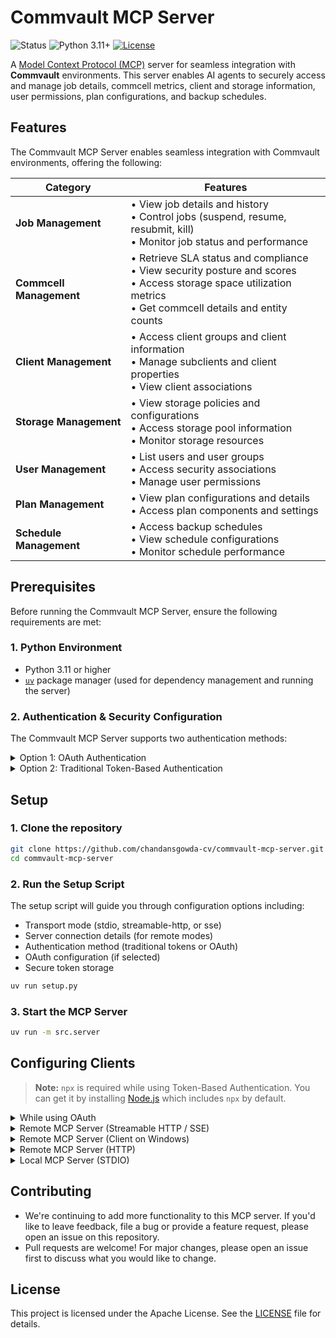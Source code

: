 # Commvault MCP Server

![Status](https://img.shields.io/badge/status-active-brightgreen)
![Python 3.11+](https://img.shields.io/badge/python-3.11%2B-blue)
[![License](https://img.shields.io/badge/License-Apache_2.0-red.svg)](https://opensource.org/licenses/Apache-2.0)

A [Model Context Protocol (MCP)](https://modelcontextprotocol.org/) server for seamless integration with **Commvault** environments. This server enables AI agents to securely access and manage job details, commcell metrics, client and storage information, user permissions, plan configurations, and backup schedules.


## Features

The Commvault MCP Server enables seamless integration with Commvault environments, offering the following:

| Category | Features |
|----------|----------|
| **Job Management** | • View job details and history<br>• Control jobs (suspend, resume, resubmit, kill)<br>• Monitor job status and performance |
| **Commcell Management** | • Retrieve SLA status and compliance<br>• View security posture and scores<br>• Access storage space utilization metrics<br>• Get commcell details and entity counts |
| **Client Management** | • Access client groups and client information<br>• Manage subclients and client properties<br>• View client associations |
| **Storage Management** | • View storage policies and configurations<br>• Access storage pool information<br>• Monitor storage resources |
| **User Management** | • List users and user groups<br>• Access security associations<br>• Manage user permissions |
| **Plan Management** | • View plan configurations and details<br>• Access plan components and settings |
| **Schedule Management** | • Access backup schedules<br>• View schedule configurations<br>• Monitor schedule performance |


## Prerequisites

Before running the Commvault MCP Server, ensure the following requirements are met:

### 1. Python Environment

* Python 3.11 or higher
* [`uv`](https://github.com/astral-sh/uv) package manager (used for dependency management and running the server)

### 2. Authentication & Security Configuration

The Commvault MCP Server supports two authentication methods:

<details>
<summary>Option 1: OAuth Authentication</summary>

> **Note:** OAuth authentication is only supported for Commvault environments running **SP42 CU 27 and above**.
> OAuth must be properly configured in the CommServe before using this option.

When using OAuth authentication, you'll need:

* **Authorization Endpoint:** The authorization URL for your OAuth provider
* **Token Endpoint:** The token exchange URL for your OAuth provider  
* **Client ID:** Your OAuth application's client identifier
* **Client Secret:** Your OAuth application's client secret
* **JWKS URI:** The JSON Web Key Set URI for token validation
* **Required Scopes:** Required OAuth scopes
* **Base URL:** Base URL of the MCP Server

> **Important:** The redirect URI must be set to `OAUTH_BASE_URL/auth/callback` in your OAuth provider's app/client configuration.
</details>

<details>
<summary>Option 2: Traditional Token-Based Authentication</summary>

The following values will be collected during the setup process:

* **Commvault Access Credentials:**
  You need a valid `access_token` and `refresh_token` to authenticate with the Commvault API.
  Learn how to generate these tokens here: [Creating an Access Token – Commvault Docs](https://documentation.commvault.com/11.38/expert/creating_access_token.html)
  
* **Secret Key:**
  This secret must be included by the **MCP Client** in the `Authorization` header of all tool requests.
  It acts as a security layer for tool access in remote server. You can set your own.
</details>

## Setup

### 1. Clone the repository

```bash
git clone https://github.com/chandansgowda-cv/commvault-mcp-server.git
cd commvault-mcp-server
```

### 2. Run the Setup Script

The setup script will guide you through configuration options including:
- Transport mode (stdio, streamable-http, or sse)
- Server connection details (for remote modes)
- Authentication method (traditional tokens or OAuth)
- OAuth configuration (if selected)
- Secure token storage

```bash
uv run setup.py
```

### 3. Start the MCP Server

```bash
uv run -m src.server
```

## Configuring Clients

> **Note:** `npx` is required while using Token-Based Authentication. You can get it by installing [Node.js](https://nodejs.org/) which includes `npx` by default.

<details>
<summary>While using OAuth</summary>

Refer to your AI client’s documentation for integration steps. For example, Claude requires specifying a server name and the MCP server URL in its connector configuration.

</details>

<details>
<summary>Remote MCP Server (Streamable HTTP / SSE)</summary>

```json
{
  "mcpServers": {
    "Commvault": {
      "command": "npx",
      "args": ["mcp-remote", "HOST:PORT/mcp", "--header", "Authorization: <secret stored in server keyring>"]
    }
  }
}

```
</details>

<details>
<summary>Remote MCP Server (Client on Windows)</summary>

```json
{
  "mcpServers": {
    "Commvault": {
      "command": "cmd",
      "args": ["/c", "npx", "mcp-remote", "HOST:PORT/mcp", "--header", "Authorization: <secret stored in server keyring>"]
    }
  }
}

```
</details>

<details>
<summary>Remote MCP Server (HTTP)</summary>

```json
{
  "mcpServers": {
    "Commvault": {
      "command": "npx",
      "args": ["mcp-remote", "HOST:PORT/mcp", "--header", "Authorization: <secret stored in server keyring>", "--allow-http"]
    }
  }
}

```
</details>

<details>
<summary>Local MCP Server (STDIO)</summary>

```json
{
  "mcpServers": {
    "Commvault": {
      "command": "C:\\YOUR\\PATH\\TO\\commvault-mcp-server\\.venv\\bin\\python",
      "args": [
        "C:\\YOUR\\PATH\\TO\\commvault-mcp-server\\src\\server.py"
      ]
    }
  }
}


```
</details>

## Contributing

- We're continuing to add more functionality to this MCP server. If you'd like to leave feedback, file a bug or provide a feature request, please open an issue on this repository.
- Pull requests are welcome! For major changes, please open an issue first to discuss what you would like to change.

## License

This project is licensed under the Apache License. See the [LICENSE](./LICENSE) file for details.
